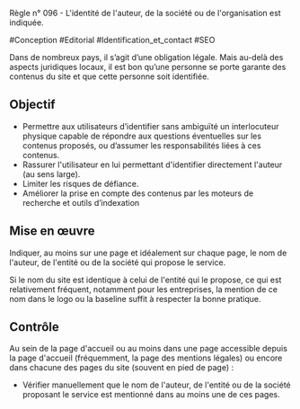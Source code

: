 
Règle n° 096  - L'identité de l'auteur, de la société ou de l'organisation est indiquée.

#Conception #Editorial #Identification_et_contact #SEO

Dans de nombreux pays, il s’agit d’une obligation légale. Mais au-delà des aspects juridiques locaux, il est bon qu’une personne se porte garante des contenus du site et que cette personne soit identifiée.

Objectif
--------

*   Permettre aux utilisateurs d’identifier sans ambiguïté un interlocuteur physique capable de répondre aux questions éventuelles sur les contenus proposés, ou d’assumer les responsabilités liées à ces contenus.
*   Rassurer l'utilisateur en lui permettant d'identifier directement l'auteur (au sens large).
*   Limiter les risques de défiance.
*   Améliorer la prise en compte des contenus par les moteurs de recherche et outils d’indexation

Mise en œuvre
-------------

Indiquer, au moins sur une page et idéalement sur chaque page, le nom de l'auteur, de l'entité ou de la société qui propose le service.

Si le nom du site est identique à celui de l'entité qui le propose, ce qui est relativement fréquent, notamment pour les entreprises, la mention de ce nom dans le logo ou la baseline suffit à respecter la bonne pratique.

Contrôle
--------

Au sein de la page d'accueil ou au moins dans une page accessible depuis la page d'accueil (fréquemment, la page des mentions légales) ou encore dans chacune des pages du site (souvent en pied de page) :

*   Vérifier manuellement que le nom de l'auteur, de l'entité ou de la société proposant le service est mentionné dans au moins une de ces pages.
